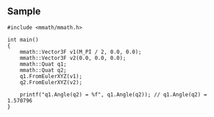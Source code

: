 ## Sample

    #include <mmath/mmath.h>

    int main()
    {
        mmath::Vector3F v1(M_PI / 2, 0.0, 0.0);
        mmath::Vector3F v2(0.0, 0.0, 0.0);
        mmath::Quat q1;
        mmath::Quat q2;
        q1.FromEulerXYZ(v1);
        q2.FromEulerXYZ(v2);

        printf("q1.Angle(q2) = %f", q1.Angle(q2)); // q1.Angle(q2) = 1.570796
    }
